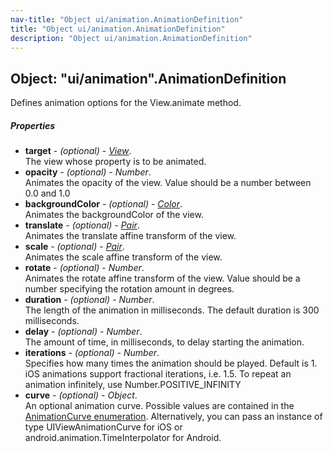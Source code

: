 ```yaml
---
nav-title: "Object ui/animation.AnimationDefinition"
title: "Object ui/animation.AnimationDefinition"
description: "Object ui/animation.AnimationDefinition"
---
```

## Object: "ui/animation".AnimationDefinition  
Defines animation options for the View.animate method.

##### Properties
 - **target** - _(optional)_ - [_View_](../../ui/core/view/View.md).    
  The view whose property is to be animated.
 - **opacity** - _(optional)_ - _Number_.    
  Animates the opacity of the view. Value should be a number between 0.0 and 1.0
 - **backgroundColor** - _(optional)_ - [_Color_](../../color/Color.md).    
  Animates the backgroundColor of the view.
 - **translate** - _(optional)_ - [_Pair_](../../ui/animation/Pair.md).    
  Animates the translate affine transform of the view.
 - **scale** - _(optional)_ - [_Pair_](../../ui/animation/Pair.md).    
  Animates the scale affine transform of the view.
 - **rotate** - _(optional)_ - _Number_.    
  Animates the rotate affine transform of the view. Value should be a number specifying the rotation amount in degrees.
 - **duration** - _(optional)_ - _Number_.    
  The length of the animation in milliseconds. The default duration is 300 milliseconds.
 - **delay** - _(optional)_ - _Number_.    
  The amount of time, in milliseconds, to delay starting the animation.
 - **iterations** - _(optional)_ - _Number_.    
  Specifies how many times the animation should be played. Default is 1.
iOS animations support fractional iterations, i.e. 1.5.
To repeat an animation infinitely, use Number.POSITIVE_INFINITY
 - **curve** - _(optional)_ - _Object_.    
  An optional animation curve. Possible values are contained in the [AnimationCurve enumeration](../enums/AnimationCurve/README.md).
Alternatively, you can pass an instance of type UIViewAnimationCurve for iOS or android.animation.TimeInterpolator for Android.